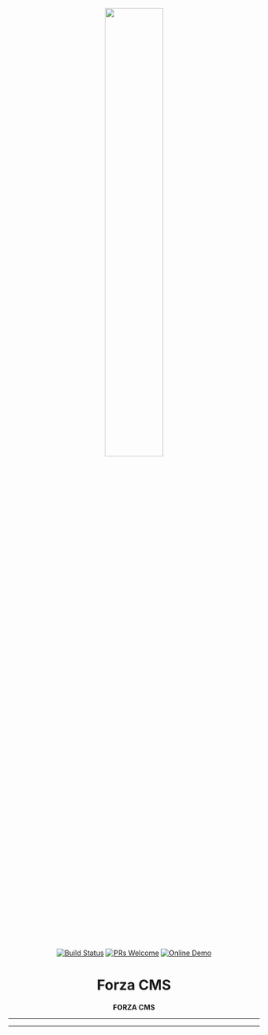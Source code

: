 <div align="center">

<p><img src="https://2.bp.blogspot.com/-sYa9_IRFmlI/WTtSjy-BJBI/AAAAAAAACBs/QbgXxYuYKaQelB5TqEoJsdW1NlWkfzGGQCLcB/s1600/Escudo%2BUNEFA.png" width="48%"></p>

<p align="center">
  <a href="https://circleci.com/gh/UNEFAdev/forza"><img src="https://circleci.com/gh/UNEFAdev/forza/tree/master.svg?style=svg" alt="Build Status"></a>
  <a href="http://makeapullrequest.com"><img src="https://img.shields.io/badge/PRs-welcome-brightgreen.svg" alt="PRs Welcome"></a>
    <a href="https://forza.cf"><img src="https://img.shields.io/website-up-down-green-red/https/demo.tamiat.org.svg?label=Online-Demo" alt="Online Demo"></a>
</p>

<h1>Forza CMS</h1>

<p>
  <strong>FORZA CMS</strong>
</p>

</div>

---


[Vue]: http://vuejs.org/
[Firebase]: https://firebase.google.com/

---

